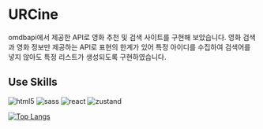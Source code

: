 # URCine

omdbapi에서 제공한 API로 영화 추천 및 검색 사이트를 구현해 보았습니다.
영화 검색과 영화 정보만 제공하는 API로 표현의 한계가 있어 특정 아이디를 수집하여
검색어를 넣지 않아도 특정 리스트가 생성되도록 구현하였습니다.

## Use Skills

![html5](https://img.shields.io/badge/HTML5-E34F26?style=for-the-badge&logo=html5&logoColor=white)
![sass](https://img.shields.io/badge/Sass-CC6699?style=for-the-badge&logo=sass&logoColor=white)
![react](https://img.shields.io/badge/React-20232A?style=for-the-badge&logo=react&logoColor=61DAFB)
![zustand](https://img.shields.io/badge/zustand-%2320232a.svg?style=for-the-badge&logo=react&logoColor=%2361DAFB)

[![Top Langs](https://github-readme-stats.vercel.app/api/top-langs/?username=rebehayan)](https://github.com/anuraghazra/github-readme-stats)

##
